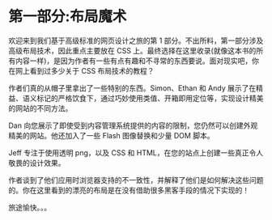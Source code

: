 # 第一部分:布局魔术

欢迎来到我们基于高级标准的网页设计之旅的第 1 部分。不出所料，第一部分涉及高级布局技术，因此重点主要放在 CSS 上。最终选择在这里收录(就像这本书的所有内容一样)，是因为作者有一些有点有趣和不寻常的东西要说。面对现实吧，你在网上看到过多少关于 CSS 布局技术的教程？

作者们真的从帽子里拿出了一些特别的东西。Simon、Ethan 和 Andy 展示了在精益、语义标记的严格饮食下，通过巧妙使用类值、开箱即用定位等，实现设计精美的网站的不同方法。

Dan 向您展示了即使受到内容管理系统提供的内容的限制，您仍然可以创建外观精美的网站。他还加入了一些 Flash 图像替换和少量 DOM 脚本。

Jeff 专注于使用透明 png，以及 CSS 和 HTML，在您的站点上创建一些真正令人敬畏的设计效果。

作者谈到了他们应用时浏览器支持的不一致性，并解释了他们是如何解决这些问题的。你在这里看到的漂亮的布局是在没有借助很多黑客手段的情况下实现的！

旅途愉快。。。